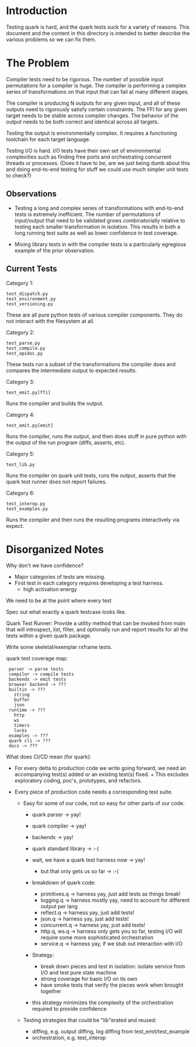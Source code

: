 Introduction
============

Testing quark is hard, and the quark tests suck for a variety of
reasons. This document and the content in this directory is intended
to better describe the various problems so we can fix them.

The Problem
===========

Compiler tests need to be rigorous. The number of possible input
permutations for a compiler is huge. The compiler is performing a
complex series of transformations on that input that can fail at many
different stages.

The compiler is producing N outputs for any given input, and all of
these outputs need to rigorously satisfy certain constraints. The FFI
for any given target needs to be stable across compiler changes. The
behavior of the output needs to be both correct and identical across
all targets.

Testing the output is environmentally complex. It requires a
functioning toolchain for each target language.

Testing I/O is hard. I/O tests have their own set of environmental
complexities such as finding free ports and orchestrating concurrent
threads or processes. (Does it have to be, are we just being dumb
about this and doing end-to-end testing for stuff we could use much
simpler unit tests to check?)

Observations
------------

- Testing a long and complex series of transformations with end-to-end
  tests is extremely inefficient. The number of permutations of
  input/output that need to be validated grows combinatorially
  relative to testing each smaller transformation in isolation. This
  results in both a long running test suite as well as lower
  confidence in test coverage.

- Mixing library tests in with the compiler tests is a particularly
  egregious example of the prior observation.

Current Tests
-------------

Category 1:

    test_dispatch.py
    test_environment.py
    test_versioning.py

  These are all pure python tests of various compiler components. They
  do not interact with the filesystem at all.

Category 2:

    test_parse.py
    test_compile.py
    test_apidoc.py

  These tests run a subset of the transformations the compiler does
  and compares the intermediate output to expected results.

Category 3:

    test_emit.py[ffi]

  Runs the compiler and builds the output.

Category 4:

    test_emit.py[emit]

  Runs the compiler, runs the output, and then does stuff in pure
  python with the output of the run program (diffs, asserts, etc).

Category 5:

    test_lib.py

  Runs the compiler on quark unit tests, runs the output, asserts that
  the quark test runner does not report failures.

Category 6:

    test_interop.py
    test_examples.py

  Runs the compiler and then runs the resulting programs interactively
  via expect.

Disorganized Notes
==================

Why don't we have confidence?
  - Major categories of tests are missing.
  - First test in each category requires developing a test harness.
    + high activation energy

We need to be at the point where every test

 Spec out what exactly a quark testcase looks like.

 Quark Test Runner:
   Provide a utility method that can be invoked from main that will
   introspect, list, filter, and optionally run and report results for
   all the tests within a given quark package.

 Write some skeletal/exemplar rxframe tests.

 quark test coverage map:

     parser -> parse tests
     compiler -> compile tests
     backends -> emit tests
     browser backend -> ???
     builtin -> ???
       string
       buffer
       json
     runtime -> ???
       http
       ws
       timers
       locks
     examples -> ???
     quark cli -> ???
     docs -> ???

What does CI/CD mean (for quark):

  - For every delta to production code we write going forward, we need
    an accompanying test(s) added or an existing test(s) fixed.  +
    This excludes exploratory coding, poc's, prototypes, and refactors.

  - Every piece of production code needs a corresponding test suite.
    + Easy for some of our code, not so easy for other parts of our code.
      - quark parser -> yay!
      - quark compiler -> yay!
      - backends -> yay!
      - quark standard library -> :-(
      - wait, we have a quark test harness now -> yay!
        + but that only gets us so far -> :-(

      - breakdown of quark code:
        + primitives.q -> harness yay, just add tests as things break!
        + logging.q -> harness mostly yay, need to account for different output per lang
        + reflect.q -> harness yay, just add tests!
        + json.q -> harness yay, just add tests!
        + concurrent.q -> harness yay, just add tests!
        + http.q, ws.q -> harness only gets you so far, testing I/O will require some more sophisticated orchestration
        + service.q -> harness yay, if we stub out interaction with I/O

      - Strategy:
        + break down pieces and test in isolation:
          isolate service from I/O and test pure state machine
        + strong coverage for basic I/O on its own
        + have smoke tests that verify the pieces work when brought together
      - this strategy minimizes the complexity of the orchestration
        required to provide confidence

    + Testing strategies that could be "lib"erated and reused:
      - diffing, e.g. output diffing, log diffing from test_emit/test_example
      - orchestration, e.g. test_interop
